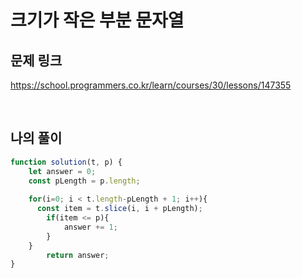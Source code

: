 # 크기가 작은 부분 문자열

## 문제 링크
https://school.programmers.co.kr/learn/courses/30/lessons/147355

<br>

## 나의 풀이

```js
function solution(t, p) {
    let answer = 0;
    const pLength = p.length;
    
    for(i=0; i < t.length-pLength + 1; i++){
      const item = t.slice(i, i + pLength);
        if(item <= p){
            answer += 1;
        }
    }
        return answer;
}
```